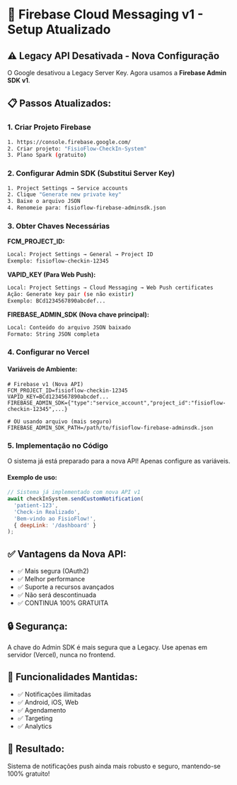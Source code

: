 # 🚀 Firebase Cloud Messaging v1 - Setup Atualizado

## ⚠️ Legacy API Desativada - Nova Configuração

O Google desativou a Legacy Server Key. Agora usamos a **Firebase Admin SDK v1**.

## 📋 Passos Atualizados:

### 1. Criar Projeto Firebase
```bash
1. https://console.firebase.google.com/
2. Criar projeto: "FisioFlow-CheckIn-System"
3. Plano Spark (gratuito)
```

### 2. Configurar Admin SDK (Substitui Server Key)
```bash
1. Project Settings → Service accounts
2. Clique "Generate new private key"
3. Baixe o arquivo JSON
4. Renomeie para: fisioflow-firebase-adminsdk.json
```

### 3. Obter Chaves Necessárias

**FCM_PROJECT_ID:**
```bash
Local: Project Settings → General → Project ID
Exemplo: fisioflow-checkin-12345
```

**VAPID_KEY (Para Web Push):**
```bash
Local: Project Settings → Cloud Messaging → Web Push certificates
Ação: Generate key pair (se não existir)
Exemplo: BCd1234567890abcdef...
```

**FIREBASE_ADMIN_SDK (Nova chave principal):**
```bash
Local: Conteúdo do arquivo JSON baixado
Formato: String JSON completa
```

### 4. Configurar no Vercel

#### Variáveis de Ambiente:
```env
# Firebase v1 (Nova API)
FCM_PROJECT_ID=fisioflow-checkin-12345
VAPID_KEY=BCd1234567890abcdef...
FIREBASE_ADMIN_SDK={"type":"service_account","project_id":"fisioflow-checkin-12345",...}

# OU usando arquivo (mais seguro)
FIREBASE_ADMIN_SDK_PATH=/path/to/fisioflow-firebase-adminsdk.json
```

### 5. Implementação no Código

O sistema já está preparado para a nova API! Apenas configure as variáveis.

#### Exemplo de uso:
```javascript
// Sistema já implementado com nova API v1
await checkInSystem.sendCustomNotification(
  'patient-123',
  'Check-in Realizado',
  'Bem-vindo ao FisioFlow!',
  { deepLink: '/dashboard' }
);
```

## ✅ Vantagens da Nova API:

- ✅ Mais segura (OAuth2)
- ✅ Melhor performance
- ✅ Suporte a recursos avançados
- ✅ Não será descontinuada
- ✅ CONTINUA 100% GRATUITA

## 🔒 Segurança:

A chave do Admin SDK é mais segura que a Legacy. Use apenas em servidor (Vercel), nunca no frontend.

## 📱 Funcionalidades Mantidas:

- ✅ Notificações ilimitadas
- ✅ Android, iOS, Web
- ✅ Agendamento
- ✅ Targeting
- ✅ Analytics

## 🎯 Resultado:

Sistema de notificações push ainda mais robusto e seguro, mantendo-se 100% gratuito!